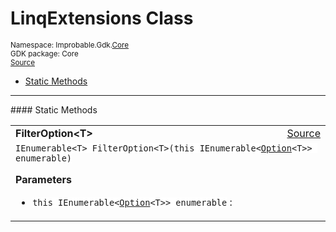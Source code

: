
# LinqExtensions Class
<sup>
Namespace: Improbable.Gdk.<a href="{{urlRoot}}/api/core-index">Core</a><br/>
GDK package: Core<br/>
<a href="https://www.github.com/spatialos/gdk-for-unity/blob/0.2.4/workers/unity/Packages/com.improbable.gdk.core/Components/Option.cs/#L172">Source</a>
<style>
a code {
                    padding: 0em 0.25em!important;
}
code {
                    background-color: #ffffff!important;
}
</style>
</sup>
<nav id="pageToc" class="page-toc"><ul><li><a href="#static-methods">Static Methods</a>
</ul></nav>











</p>
<hr style="width:100%; border-top-color:#d8d8d8" />
#### Static Methods


</p>




<table width="100%">
    <tr>
        <td style="border-right:none"><b>FilterOption&lt;T&gt;</b></td>
        <td style="border-left:none; text-align:right"><a href="https://www.github.com/spatialos/gdk-for-unity/blob/0.2.4/workers/unity/Packages/com.improbable.gdk.core/Components/Option.cs/#L174">Source</a></td>
    </tr>
    <tr>
        <td colspan="2">
<code>IEnumerable&lt;T&gt; FilterOption&lt;T&gt;(this IEnumerable&lt;<a href="{{urlRoot}}/api/core/option">Option</a>&lt;T&gt;&gt; enumerable)</code></p>



</p>

<b>Parameters</b>

<ul>
<li><code>this IEnumerable&lt;<a href="{{urlRoot}}/api/core/option">Option</a>&lt;T&gt;&gt; enumerable</code> : </li>
</ul>





</td>
    </tr>
</table>







